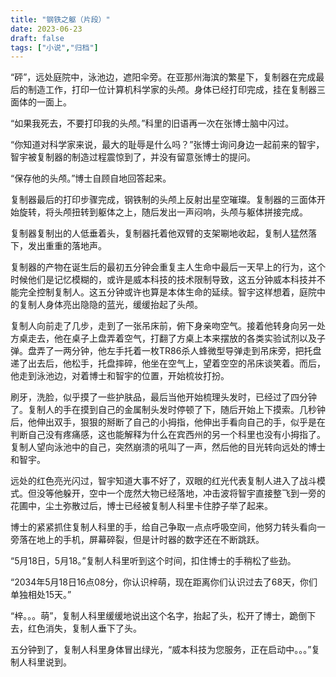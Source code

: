 ```yaml
---
title: "钢铁之躯（片段）"
date: 2023-06-23
draft: false
tags: ["小说","归档"]
---
```


“砰”，远处庭院中，泳池边，遮阳伞旁。在亚那州海滨的繁星下，复制器在完成最后的制造工作，打印一位计算机科学家的头颅。身体已经打印完成，挂在复制器三面体的一面上。

“如果我死去，不要打印我的头颅。”科里的旧语再一次在张博士脑中闪过。

“你知道对科学家来说，最大的耻辱是什么吗？”张博士询问身边一起前来的智宇，智宇被复制器的制造过程震惊到了，并没有留意张博士的提问。

“保存他的头颅。”博士自顾自地回答起来。

复制器最后的打印步骤完成，钢铁制的头颅上反射出星空璀璨。复制器的三面体开始旋转，将头颅扭转到躯体之上，随后发出一声闷响，头颅与躯体拼接完成。

复制器复制出的人低垂着头，复制器托着他双臂的支架唰地收起，复制人猛然落下，发出重重的落地声。

复制器的产物在诞生后的最初五分钟会重复主人生命中最后一天早上的行为，这个时候他们是记忆模糊的，或许是威本科技的技术限制导致，这五分钟威本科技并不能完全控制复制人。这五分钟或许也算是本体生命的延续。智宇这样想着，庭院中的复制人身体亮出隐隐的蓝光，缓缓抬起了头颅。

复制人向前走了几步，走到了一张吊床前，俯下身亲吻空气。接着他转身向另一处方桌走去，他在桌子上盘弄着空气，打翻了方桌上本来摆放的各类实验试剂以及子弹。盘弄了一两分钟，他左手托着一枚TR86杀人蜂微型导弹走到吊床旁，把托盘递了出去后，他松手，托盘摔碎，他坐在空气上，望着空空的吊床谈笑着。而后，他走到泳池边，对着博士和智宇的位置，开始梳妆打扮。

刷牙，洗脸，似乎摸了一些护肤品，最后当他开始梳理头发时，已经过了四分钟了。复制人的手在摸到自己的金属制头发时停顿了下，随后开始上下摸索。几秒钟后，他伸出双手，狠狠的掰断了自己的小拇指，他伸出手看向自己的手，似乎是在判断自己没有疼痛感，这也能解释为什么在宾西州的另一个科里也没有小拇指了。复制人望向泳池中的自己，突然崩溃的吼叫了一声，然后他的目光转向远处的博士和智宇。

远处的红色亮光闪过，智宇知道大事不好了，双眼的红光代表复制人进入了战斗模式。但没等他躲开，空中一个庞然大物已经落地，冲击波将智宇直接整飞到一旁的花圃中，尘土弥散过后，博士已经被复制人科里卡住脖子举了起来。

博士的紧紧抓住复制人科里的手，给自己争取一点点呼吸空间，他努力转头看向一旁落在地上的手机，屏幕碎裂，但是计时器的数字还在不断跳跃。

“5月18日，5月18。”复制人科里听到这个时间，扣住博士的手稍松了些劲。

“2034年5月18日16点08分，你认识梓萌，现在距离你们认识过去了68天，你们单独相处15天。”

“梓。。。萌”，复制人科里缓缓地说出这个名字，抬起了头，松开了博士，跪倒下去，红色消失，复制人垂下了头。

五分钟到了，复制人科里身体冒出绿光，“威本科技为您服务，正在启动中。。。”复制人科里说到。